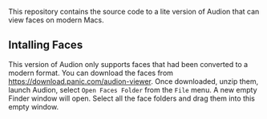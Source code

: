 This repository contains the source code to a lite version of Audion that can view faces on modern Macs.

## Intalling Faces

This version of Audion only supports faces that had been converted to a modern format. You can download the faces from https://download.panic.com/audion-viewer. Once downloaded, unzip them, launch Audion, select `Open Faces Folder` from the `File` menu. A new empty Finder window will open. Select all the face folders and drag them into this empty window.